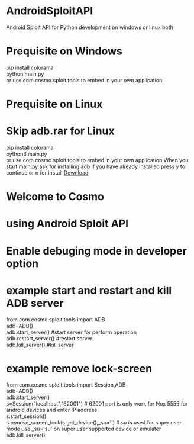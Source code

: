 # AndroidSploitAPI
Android Sploit API for Python development on windows or linux both

# Prequisite on Windows

pip install colorama<br>
python main.py<br>
or use com.cosmo.sploit.tools to embed in your own application
# Prequisite on Linux
# Skip adb.rar for Linux
pip install colorama<br>
python3 main.py<br>
or use com.cosmo.sploit.tools to embed in your own application
When you start main.py ask for installing adb if you have already installed press y to continue or n for install
<a href="https://github.com/sonuaryan7644/AndroidSploitAPI.git"> Download</a>
# Welcome to Cosmo
# using Android Sploit API
# Enable debuging mode in developer option
# example start and restart and kill ADB server
from com.cosmo.sploit.tools import ADB<br>
adb=ADB()<br>
adb.start_server() #start server for perform operation<br>
adb.restart_server() #restart server<br>
adb.kill_server() #kill server<br>
# example remove lock-screen
from com.cosmo.sploit.tools import Session,ADB<br>
adb=ADB()<br>
adb.start_server()<br>
s=Session("localhost","62001") #  62001 port is only work for Nox 5555 for android devices and enter IP address<br>
s.start_session()<br>
s.remove_screen_lock(s.get_device(),_su='') # su is used for super user mode use _su='su' on super user supported device or emulater<br>
adb.kill_server()<br>

